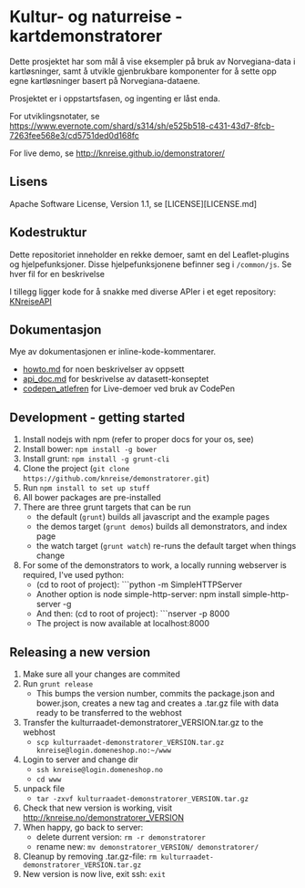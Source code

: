 Kultur- og naturreise - kartdemonstratorer
==========================================

Dette prosjektet har som mål å vise eksempler på bruk av Norvegiana-data 
i kartløsninger, samt å utvikle gjenbrukbare komponenter for å sette opp
egne kartløsninger basert på Norvegiana-dataene. 

Prosjektet er i oppstartsfasen, og ingenting er låst enda.


For utviklingsnotater, se https://www.evernote.com/shard/s314/sh/e525b518-c431-43d7-8fcb-7263fee568e3/cd5751ded0d168fc


For live demo, se http://knreise.github.io/demonstratorer/


Lisens
------
Apache Software License, Version 1.1, se [LICENSE][LICENSE.md]

[LICENSE]: https://github.com/knreise/demonstratorer/blob/master/LICENSE.md

Kodestruktur
------------

Dette repositoriet inneholder en rekke demoer, samt en del Leaflet-plugins og 
hjelpefunksjoner. Disse hjelpefunksjonene befinner seg i ``/common/js``. 
Se hver fil for en beskrivelse

I tillegg ligger kode for å snakke med diverse APIer i et eget repository: [KNreiseAPI][KNreiseAPI]


[KNreiseAPI]: https://github.com/knreise/KNReiseAPI


Dokumentasjon
-------------
Mye av dokumentasjonen er inline-kode-kommentarer.

- [howto.md][howto] for noen beskrivelser av oppsett
- [api_doc.md][api_doc] for beskrivelse av datasett-konseptet
- [codepen_atlefren] for Live-demoer ved bruk av CodePen

[howto]: https://github.com/knreise/demonstratorer/blob/master/howto.md
[api_doc]: https://github.com/knreise/demonstratorer/blob/master/api_doc.md
[codepen_atlefren]: http://codepen.io/collection/DYyBrx/


Development - getting started
-----------------------------
1. Install nodejs with npm (refer to proper docs for your os, see)
2. Install bower: ```npm install -g bower```
3. Install grunt: ```npm install -g grunt-cli```
4. Clone the project (```git clone https://github.com/knreise/demonstratorer.git```)
5. Run ```npm install to set up stuff```
6. All bower packages are pre-installed
7. There are three grunt targets that can be run
    - the default (```grunt```) builds all javascript and the example pages
    - the demos target (```grunt demos```) builds all demonstrators, and index page
    - the watch target (```grunt watch```) re-runs the default target when things change
8. For some of the demonstrators to work, a locally running webserver is required, I've used python:
    - (cd to root of project): ```python -m SimpleHTTPServer
    - Another option is node simple-http-server: npm install simple-http-server -g
    - And then: (cd to root of project): ```nserver -p 8000
    - The project is now available at localhost:8000


Releasing a new version
-----------------------
1. Make sure all your changes are commited
2. Run ``grunt release``
    - This bumps the version number, commits the package.json and bower.json, creates a new tag and creates a .tar.gz file with data ready to be transferred to the webhost
3. Transfer the kulturraadet-demonstratorer_VERSION.tar.gz to the webhost
    - ``scp kulturraadet-demonstratorer_VERSION.tar.gz knreise@login.domeneshop.no:~/www``
4. Login to server and change dir
    - ``ssh knreise@login.domeneshop.no``
    - ``cd www``
5. unpack file
    - ``tar -zxvf kulturraadet-demonstratorer_VERSION.tar.gz``
6. Check that new version is working, visit http://knreise.no/demonstratorer_VERSION
7. When happy, go back to server:
    - delete durrent version: ``rm -r demonstratorer``
    - rename new: ``mv demonstratorer_VERSION/ demonstratorer/``
8. Cleanup by removing .tar.gz-file: ``rm kulturraadet-demonstratorer_VERSION.tar.gz``
9. New version is now live, exit ssh: ``exit``
